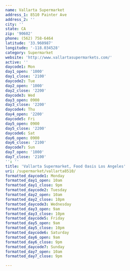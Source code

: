 ```yaml
---
name: Vallarta Supermarket
address_1: 8510 Painter Ave
address_2: ''
city: ''
state: CA
zip: '90602'
phone: (562) 758-6464
latitude: '33.960987'
longitude: '-118.034528'
category: Supermarket
website: 'http://www.vallartasupermarkets.com/'
active: ''
daycode1: Mon
day1_open: '1000'
day1_close: '2100'
daycode2: Tue
day2_open: '1000'
day2_close: '2200'
daycode3: Wed
day3_open: 0900
day3_close: '2200'
daycode4: Thu
day4_open: '2200'
daycode5: Fri
day5_open: 0900
day5_close: '2200'
daycode6: Sat
day6_open: 0900
day6_close: '2100'
daycode7: Sun
day7_open: '1000'
day7_close: '2100'
'': ''
title: 'Vallarta Supermarket, Food Oasis Los Angeles'
uri: /supermarket/vallarta8510/
formatted_daycode1: Monday
formatted_day1_open: 10am
formatted_day1_close: 9pm
formatted_daycode2: Tuesday
formatted_day2_open: 10am
formatted_day2_close: 10pm
formatted_daycode3: Wednesday
formatted_day3_open: 9am
formatted_day3_close: 10pm
formatted_daycode5: Friday
formatted_day5_open: 9am
formatted_day5_close: 10pm
formatted_daycode6: Saturday
formatted_day6_open: 9am
formatted_day6_close: 9pm
formatted_daycode7: Sunday
formatted_day7_open: 10am
formatted_day7_close: 9pm

---
```

